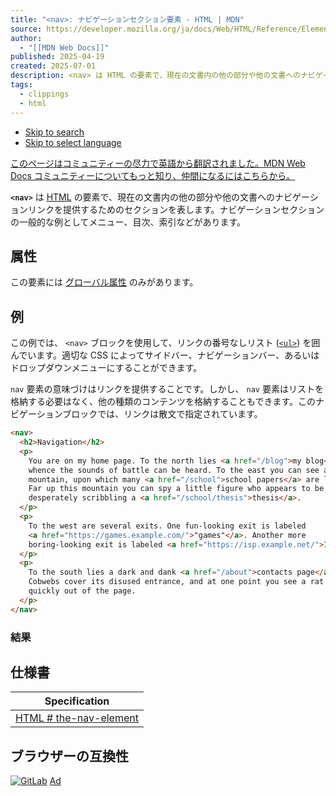 ```yaml
---
title: "<nav>: ナビゲーションセクション要素 - HTML | MDN"
source: https://developer.mozilla.org/ja/docs/Web/HTML/Reference/Elements/nav
author:
  - "[[MDN Web Docs]]"
published: 2025-04-19
created: 2025-07-01
description: <nav> は HTML の要素で、現在の文書内の他の部分や他の文書へのナビゲーションリンクを提供するためのセクションを表します。ナビゲーションセクションの一般的な例としてメニュー、目次、索引などがあります。
tags:
  - clippings
  - html
---
```

- [Skip to search](https://developer.mozilla.org/ja/docs/Web/HTML/Reference/Elements/#top-nav-search-input)
- [Skip to select language](https://developer.mozilla.org/ja/docs/Web/HTML/Reference/Elements/#languages-switcher-button)

[このページはコミュニティーの尽力で英語から翻訳されました。MDN Web Docs コミュニティーについてもっと知り、仲間になるにはこちらから。](https://developer.mozilla.org/ja/docs/MDN/Community/Contributing/Translated_content#%E3%82%A2%E3%82%AF%E3%83%86%E3%82%A3%E3%83%96%E3%81%AA%E3%83%AD%E3%82%B1%E3%83%BC%E3%83%AB)

**`<nav>`** は [HTML](https://developer.mozilla.org/ja/docs/Web/HTML) の要素で、現在の文書内の他の部分や他の文書へのナビゲーションリンクを提供するためのセクションを表します。ナビゲーションセクションの一般的な例としてメニュー、目次、索引などがあります。

## 属性

この要素には [グローバル属性](https://developer.mozilla.org/ja/docs/Web/HTML/Reference/Global_attributes) のみがあります。

## 例

この例では、 `<nav>` ブロックを使用して、リンクの番号なしリスト ([`<ul>`](https://developer.mozilla.org/ja/docs/Web/HTML/Reference/Elements/ul)) を囲んでいます。適切な CSS によってサイドバー、ナビゲーションバー、あるいはドロップダウンメニューにすることができます。

`nav` 要素の意味づけはリンクを提供することです。しかし、 `nav` 要素はリストを格納する必要はなく、他の種類のコンテンツを格納することもできます。このナビゲーションブロックでは、リンクは散文で指定されています。

```html
<nav>
  <h2>Navigation</h2>
  <p>
    You are on my home page. To the north lies <a href="/blog">my blog</a>, from
    whence the sounds of battle can be heard. To the east you can see a large
    mountain, upon which many <a href="/school">school papers</a> are littered.
    Far up this mountain you can spy a little figure who appears to be me,
    desperately scribbling a <a href="/school/thesis">thesis</a>.
  </p>
  <p>
    To the west are several exits. One fun-looking exit is labeled
    <a href="https://games.example.com/">"games"</a>. Another more
    boring-looking exit is labeled <a href="https://isp.example.net/">ISP™</a>.
  </p>
  <p>
    To the south lies a dark and dank <a href="/about">contacts page</a>.
    Cobwebs cover its disused entrance, and at one point you see a rat run
    quickly out of the page.
  </p>
</nav>
```

### 結果

## 仕様書

| Specification |
| --- |
| [HTML   \# the-nav-element](https://html.spec.whatwg.org/multipage/sections.html#the-nav-element) |

## ブラウザーの互換性

[![GitLab](https://developer.mozilla.org/pimg/aHR0cHM6Ly9zdGF0aWM0LmJ1eXNlbGxhZHMubmV0L3V1LzIvMTYyMTgwLzE3NDA1MjE5NTMtMTQ1NngxODBfQV8zXy5wbmc%3D.rfCNnwtuwRy46G5kArFAK94O%2Ffwrsk84UU8qvTRwoYU%3D)](https://developer.mozilla.org/pong/click?code=aHR0cHM6Ly9zcnYuYnV5c2VsbGFkcy5jb20vYWRzL2NsaWNrL3gvR1RORDQyN01DNjdJNks3TkM2N0xZS1FVQ1dZSUVLN0VDWVlENFozSkNBQkk0MjdMQ1lTSUMySktGVEJES0szSkNXQUQ0SzdNQ1RTRDQ1UVlDS0FENEtRS0M2U0lQS1FJQ0FCREVLM0VISk5DTFNJWg%3D%3D.qox4Lqzndfl59TJrKDYD3zqteggKTlf0UjJK94ZlfpE%3D&version=2) [Ad](https://developer.mozilla.org/en-US/advertising)